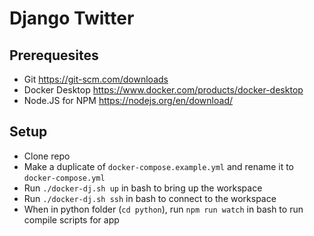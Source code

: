 # Django Twitter

## Prerequesites
- Git https://git-scm.com/downloads
- Docker Desktop https://www.docker.com/products/docker-desktop
- Node.JS for NPM https://nodejs.org/en/download/ 

## Setup
- Clone repo
- Make a duplicate of `docker-compose.example.yml` and rename it to `docker-compose.yml`
- Run `./docker-dj.sh up` in bash to bring up the workspace
- Run `./docker-dj.sh ssh` in bash to connect to the workspace
- When in python folder (`cd python`), run `npm run watch` in bash to run compile scripts for app
